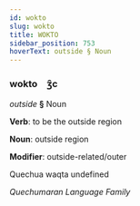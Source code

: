 ```yaml
---
id: wokto
slug: wokto
title: WOKTO
sidebar_position: 753
hoverText: outside § Noun
---
```


### wokto&emsp;<span kind="abugida">ʒ̑c</span>

*outside* **§** Noun

**Verb**: to be the outside region

**Noun**: outside region

**Modifier**: outside-related/outer

Quechua waqta undefined

*Quechumaran Language Family*